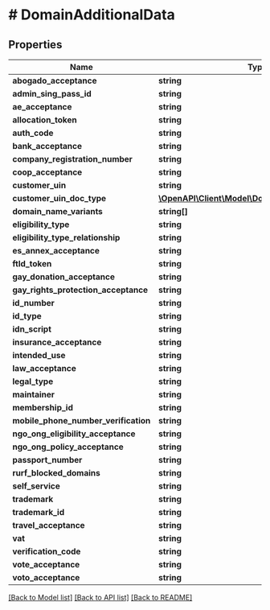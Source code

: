 # # DomainAdditionalData

## Properties

Name | Type | Description | Notes
------------ | ------------- | ------------- | -------------
**abogado_acceptance** | **string** |  | [optional]
**admin_sing_pass_id** | **string** |  | [optional]
**ae_acceptance** | **string** |  | [optional]
**allocation_token** | **string** |  | [optional]
**auth_code** | **string** |  | [optional]
**bank_acceptance** | **string** |  | [optional]
**company_registration_number** | **string** |  | [optional]
**coop_acceptance** | **string** |  | [optional]
**customer_uin** | **string** |  | [optional]
**customer_uin_doc_type** | [**\OpenAPI\Client\Model\DomainUINDocumentType**](DomainUINDocumentType.md) |  | [optional]
**domain_name_variants** | **string[]** |  | [optional]
**eligibility_type** | **string** |  | [optional]
**eligibility_type_relationship** | **string** |  | [optional]
**es_annex_acceptance** | **string** |  | [optional]
**ftld_token** | **string** |  | [optional]
**gay_donation_acceptance** | **string** |  | [optional]
**gay_rights_protection_acceptance** | **string** |  | [optional]
**id_number** | **string** |  | [optional]
**id_type** | **string** |  | [optional]
**idn_script** | **string** |  | [optional]
**insurance_acceptance** | **string** |  | [optional]
**intended_use** | **string** |  | [optional]
**law_acceptance** | **string** |  | [optional]
**legal_type** | **string** |  | [optional]
**maintainer** | **string** |  | [optional]
**membership_id** | **string** |  | [optional]
**mobile_phone_number_verification** | **string** |  | [optional]
**ngo_ong_eligibility_acceptance** | **string** |  | [optional]
**ngo_ong_policy_acceptance** | **string** |  | [optional]
**passport_number** | **string** |  | [optional]
**rurf_blocked_domains** | **string** |  | [optional]
**self_service** | **string** |  | [optional]
**trademark** | **string** |  | [optional]
**trademark_id** | **string** |  | [optional]
**travel_acceptance** | **string** |  | [optional]
**vat** | **string** |  | [optional]
**verification_code** | **string** |  | [optional]
**vote_acceptance** | **string** |  | [optional]
**voto_acceptance** | **string** |  | [optional]

[[Back to Model list]](../../README.md#models) [[Back to API list]](../../README.md#endpoints) [[Back to README]](../../README.md)
